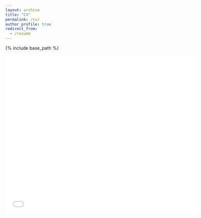 ```yaml
---
layout: archive
title: "CV"
permalink: /cv/
author_profile: true
redirect_from:
  - /resume
---
```


{% include base_path %}



<embed src="/files/Zaagsma-CV-20230927.pdf" type="application/pdf" width="600px" height="500px" />


